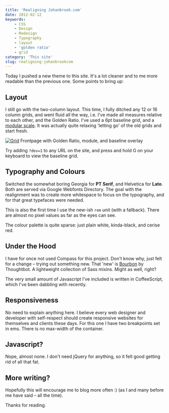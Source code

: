 ```yaml
---
title: 'Realigning Johanbrook.com'
date: 2012-02-12
keywords:
    - CSS
    - Design
    - Redesign
    - Typography
    - layout
    - 'golden ratio'
    - grid
category: 'This site'
slug: realigning-johanbrookcom
---
```


Today I pushed a new theme to this site. It's a lot cleaner and to me more readable than the
previous one. Some points to bring up:

## Layout

I still go with the two-column layout. This time, I fully ditched any 12 or 16 column grids, and
went fluid all the way, i.e. I've made all measures relative to each other, and the Golden Ratio.
I've used a 6pt baseline grid, and a [modular scale](http://modularscale.com/). It was actually
quite relaxing 'letting go' of the old grids and start fresh.

[![Grid](http://f.cl.ly/items/1Y0L3g0l1K2y3u2A2t3Q/Slammer.png)](http://f.cl.ly/items/1Y0L3g0l1K2y3u2A2t3Q/Slammer.png)
Frontpage with Golden Ratio, module, and baseline overlay

Try adding `?dev=1` to any URL on the site, and press and hold G on your keyboard to view the
baseline grid.

## Typography and Colours

Switched the somewhat boring Georgia for **PT Serif**, and Helvetica for **Lato**. Both are served
via Google Webfonts Directory. The goal with the realignment was to create more whitespace to focus
on the typography, and for that great typefaces were needed.

This is also the first time I use the new-ish `rem` unit (with a fallback). There are almost no
pixel values as far as the eyes can see.

The colour palette is quite sparse: just plain white, kinda-black, and cerise red.

## Under the Hood

I have for once not used Compass for this project. Don't know why, just felt for a change – trying
out something new. That 'new' is [Bourbon](http://thoughtbot.com/bourbon/) by Thoughtbot. A
lightweight collection of Sass mixins. Might as well, right?

The very small amount of Javascript I've included is written in CoffeeScript, which I've been
dabbling with recently.

## Responsiveness

No need to explain anything here. I believe every web designer and developer with self-respect
should create responsive websites for themselves and clients these days. For this one I have two
breakpoints set in ems. There is no max-width of the container.

## Javascript?

Nope, almost none. I don't need jQuery for anything, so it felt good getting rid of all that fat.

## More writing?

Hopefully this will encourage me to blog more often :) (as I and many before me have said – all the
time).

Thanks for reading.
